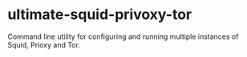ultimate-squid-privoxy-tor
==========================

Command line utility for configuring and running multiple instances of Squid, Prioxy and Tor.
